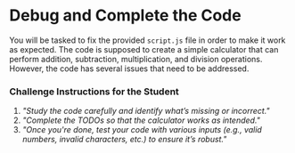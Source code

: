 # Debug and Complete the Code

You will be tasked to fix the provided `script.js` file in order to make it work as expected. The code is supposed to create a simple calculator that can perform addition, subtraction, multiplication, and division operations. However, the code has several issues that need to be addressed.

### **Challenge Instructions for the Student**
1. _"Study the code carefully and identify what’s missing or incorrect."_  
2. _"Complete the TODOs so that the calculator works as intended."_  
3. _"Once you're done, test your code with various inputs (e.g., valid numbers, invalid characters, etc.) to ensure it’s robust."_  